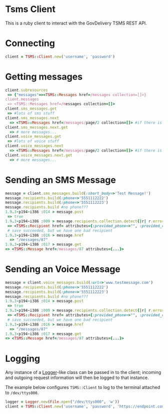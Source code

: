 Tsms Client 
===========
This is a ruby client to interact with the GovDelivery TSMS REST API.


# Connecting

``` ruby
client = TSMS::Client.new('username', 'password')

```

# Getting messages

``` ruby
client.subresources
 => {"messages"=><TSMS::Messages href=/messages collection=[]>}
client.messages
 => <TSMS::Messages href=/messages collection=[]>
client.sms_messages.get
 => #lots of sms stuff
client.sms_messages.next
  => <TSMS::Messages href=/messages/page/2 collection=[]> #if there is a second page
client.sms_messages.next.get
  => # more messages...
client.voice_messages.get
 => #lots of voice stuff
client.voice_messages.next
  => <TSMS::Messages href=/messages/page/2 collection=[]> #if there is a second page
client.voice_messages.next.get
  => # more messages...
```


# Sending an SMS Message

``` ruby
message = client.sms_messages.build(:short_body=>'Test Message!')
message.recipients.build(:phone=>'5551112222')
message.recipients.build(:phone=>'5551112223')
message.recipients.build #no phone???
1.9.3-p194-i386 :014 > message.post
 => true
1.9.3-p194-i386 :009 > message.recipients.collection.detect{|r| r.errors }
 => <TSMS::Recipient href= attributes={:provided_phone=>"", :provided_country_code=>nil, :phone=>nil, :country_code=>"1", :status=>nil, :created_at=>nil, :sent_at=>nil, :completed_at=>nil, :errors=>{"phone"=>["is not a number"]}}>
 # save succeeded, but we have one bad recipient
1.9.3-p194-i386 :016 > message.href
  => "/messages/87"
1.9.3-p194-i386 :017 > message.get
=> <TSMS::Message href=/messages/87 attributes={...}>

```

# Sending an Voice Message

``` ruby
message = client.voice_messages.build(:url=>'www.testmessage.com')
message.recipients.build(:phone=>'5551112222')
message.recipients.build(:phone=>'5551112223')
message.recipients.build #no phone???
1.9.3-p194-i386 :014 > message.post
 => true
1.9.3-p194-i386 :009 > message.recipients.collection.detect{|r| r.errors }
 => <TSMS::Recipient href= attributes={:provided_phone=>"", :provided_country_code=>nil, :phone=>nil, :country_code=>"1", :status=>nil, :created_at=>nil, :sent_at=>nil, :completed_at=>nil, :errors=>{"phone"=>["is not a number"]}}>
 # save succeeded, but we have one bad recipient
1.9.3-p194-i386 :016 > message.href
  => "/messages/87"
1.9.3-p194-i386 :017 > message.get
=> <TSMS::Message href=/messages/87 attributes={...}>

```

# Logging
Any instance of a [Logger](http://www.ruby-doc.org/stdlib-1.9.3/libdoc/logger/rdoc/Logger.html "Ruby Logger")-like class can be passed in to the client; incoming and outgoing
request information will then be logged to that instance. 

The example below configures `TSMS::Client` to log to the terminal attached to `/dev/ttys000`. 

``` ruby
logger = Logger.new(File.open("/dev/ttys000", 'w'))
client = TSMS::Client.new('username', 'password', 'https://endpoint.com', logger)

```

